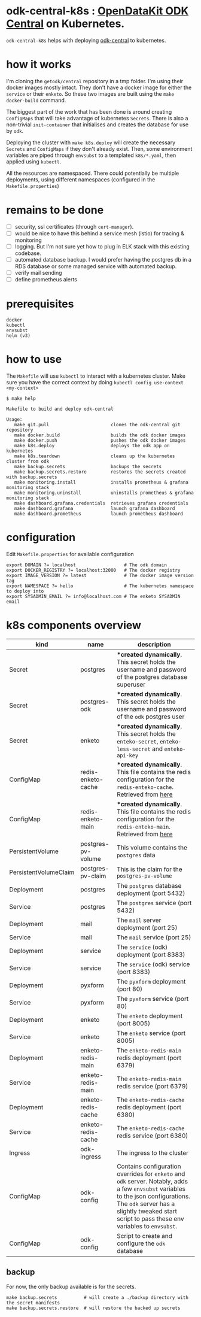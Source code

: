 # odk-central-k8s : [OpenDataKit ODK Central](https://opendatakit.org/) on Kubernetes.

`odk-central-k8s` helps with deploying [odk-central](https://github.com/getodk/central) to kubernetes.

# how it works

I'm cloning the `getodk/central` repository in a tmp folder. I'm using their docker images mostly intact. They don't have a docker image for either the `service` or their `enketo`. So these
two images are built using the `make docker-build` command. 

The biggest part of the work that has been done is around creating `ConfigMaps` that will 
take advantage of kubernetes `Secrets`. There is also a non-trivial `init-container` that
initialises and creates the database for use by `odk`. 

Deploying the cluster with `make k8s.deploy` will create the necessary `Secrets` and `ConfigMaps`
if they don't already exist. Then, some environment variables are piped through `envsubst` 
to a templated `k8s/*.yaml`, then applied using `kubectl`. 

All the resources are namespaced. There could potentially be multiple deployments, using 
different namespaces (configured in the `Makefile.properties`)

# remains to be done

- [ ] security, ssl certificates (through `cert-manager`). 
- [ ] would be nice to have this behind a service mesh (istio) for tracing & monitoring
- [ ] logging. But I'm not sure yet how to plug in ELK stack with this existing codebase.
- [ ] automated database backup. I would prefer having the postgres db in a RDS database or some managed service with automated backup. 
- [ ] verify mail sending
- [ ] define prometheus alerts

# prerequisites

```
docker
kubectl
envsubst
helm (v3)
```

# how to use

The `Makefile` will use `kubectl` to interact with a kubernetes cluster. 
Make sure you have the correct context by doing `kubectl config use-context <my-context>`


```
$ make help
                                                                                  
Makefile to build and deploy odk-central                                          
                                                                                  
Usage:                                                                            
   make git.pull                       clones the odk-central git repository
   make docker.build                   builds the odk docker images
   make docker.push                    pushes the odk docker images
   make k8s.deploy                     deploys the odk app on kubernetes
   make k8s.teardown                   cleans up the kubernetes cluster from odk
   make backup.secrets                 backups the secrets
   make backup.secrets.restore         restores the secrets created with backup.secrets
   make monitoring.install             installs prometheus & grafana monitoring stack
   make monitoring.uninstall           uninstalls prometheus & grafana monitoring stack
   make dashboard.grafana.credentials  retrieves grafana credentials
   make dashboard.grafana              launch grafana dashboard
   make dashboard.prometheus           launch prometheus dashboard
```
# configuration

Edit `Makefile.properties` for available configuration

```
export DOMAIN ?= localhost                  # The odk domain
export DOCKER_REGISTRY ?= localhost:32000   # The docker registry
export IMAGE_VERSION ?= latest              # The docker image version tag
export NAMESPACE ?= hello                   # The kubernetes namespace to deploy into
export SYSADMIN_EMAIL ?= info@localhost.com # The enketo SYSADMIN email
```

# k8s components overview

|kind|name|description|
|----|----|-----------|
|Secret|postgres|__*created dynamically__. This secret holds the username and password of the postgres database superuser|
|Secret|postgres-odk|__*created dynamically__. This secret holds the username and password of the `odk` postgres user|
|Secret|enketo|__*created dynamically__. This secret holds the `enteko-secret`, `enteko-less-secret` and `enteko-api-key`|
|ConfigMap|redis-enketo-cache|__*created dynamically__. This file contains the redis configuration for the `redis-enteko-cache`. Retrieved from [here](https://raw.githubusercontent.com/getodk/central/master/files/enketo/redis-enketo-cache.conf)|
|ConfigMap|redis-enketo-main|__*created dynamically__. This file contains the redis configuration for the `redis-enteko-main`.  Retrieved from [here](https://raw.githubusercontent.com/getodk/central/master/files/enketo/redis-enketo-main.conf)|
|PersistentVolume|postgres-pv-volume|This volume contains the `postgres` data|
|PersistentVolumeClaim|postgres-pv-claim|This is the claim for the `postgres-pv-volume`|
|Deployment|postgres|The `postgres` database deployment (port 5432)|
|Service|postgres|The `postgres` service (port 5432)|
|Deployment|mail|The `mail` server deployment (port 25)|
|Service|mail|The `mail` service (port 25)|
|Deployment|service| The `service` (odk) deployment (port 8383)|
|Service|service| The `service` (odk) service (port 8383)|
|Deployment|pyxform|The `pyxform` deployment (port 80)|
|Service|pyxform|The `pyxform` service (port 80)|
|Deployment|enketo|The `enketo` deployment (port 8005)|
|Service|enketo|The `enketo` service (port 8005)|
|Deployment|enketo-redis-main|The `enketo-redis-main` redis deployment (port 6379)|
|Service|enketo-redis-main|The `enketo-redis-main` redis service (port 6379)|
|Deployment|enketo-redis-cache|The `enketo-redis-cache` redis deployment (port 6380)|
|Service|enketo-redis-cache|The `enketo-redis-cache` redis service  (port 6380)|
|Ingress|odk-ingress|The ingress to the cluster|
|ConfigMap|odk-config|Contains configuration overrides for `enketo` and `odk` server. Notably, adds a few `envsubst` variables to the json configurations. The `odk` server has a slightly tweaked start script to pass these env variables to `envsubst`. |
|ConfigMap|odk-config|Script to create and configure the `odk` database|

## backup

For now, the only backup available is for the secrets.

```
make backup.secrets          # will create a ./backup directory with the secret manifests
make backup.secrets.restore  # will restore the backed up secrets
```